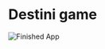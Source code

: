 
# Destini game

![Finished App](https://github.com/londonappbrewery/Images/blob/master/Destini.gif)



